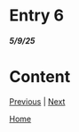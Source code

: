 # Entry 6
##### 5/9/25

# Content 


[Previous](entry05.md) | [Next](entry07.md)

[Home](../README.md)
